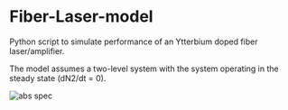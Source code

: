 # Fiber-Laser-model
Python script to simulate performance of an Ytterbium doped fiber laser/amplifier.

The model assumes a two-level system with the system operating in the steady state (dN2/dt = 0).

![abs spec](https://user-images.githubusercontent.com/93448334/139584631-5567bd5a-2391-4a20-b4b0-d2e2153d9f4c.png)
